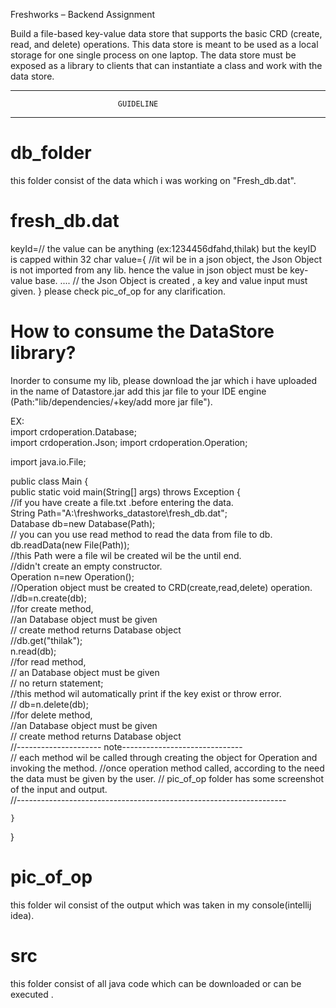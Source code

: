 Freshworks – Backend Assignment

Build a file-based key-value data store that supports the basic CRD (create, read, and delete) operations. This data store is meant to be used as a local storage for one single process on one laptop. The data store must be exposed as a library to clients that can instantiate a class and work with the data store.

---------------------------------------------------------------------------------------------
                            GUIDELINE
---------------------------------------------------------------------------------------------  

# db_folder          
this  folder  consist of the data which i was working on "Fresh_db.dat".                        
# fresh_db.dat
keyId=// the value can be anything (ex:1234456dfahd,thilak) but the keyID is capped within 32 char
value={
        //it wil be in a json object, the Json Object  is not imported from any lib. hence the value in json object must be key-value  base.
....    // the  Json Object is created , a key and value input must given. 
        }
please check pic_of_op for any clarification.
# How to consume the DataStore library?                                  
 Inorder to consume my lib, please download the jar which i  have uploaded in the name of Datastore.jar
add this jar file to your IDE engine (Path:"lib/dependencies/+key/add more jar file").             

EX:                                                                                                               
import crdoperation.Database;                                                                 
import crdoperation.Json;
import crdoperation.Operation;                                                                    

import java.io.File;                                                                                   

public class Main {                                                                           
    public static void main(String[] args) throws Exception {                                    
        //if you have create a file.txt .before entering the data.                             
        String Path="A:\\freshworks_datastore\\fresh_db.dat";                             
        Database db=new Database(Path);                                                                        
        // you can you  use read method to read the data from file to db.                                     
        db.readData(new File(Path));                                                                                                
        //this Path  were a file wil be created wil be the  until end.                                                          
        //didn't create an empty constructor.                                                                                 
        Operation n=new Operation();                                                           
        //Operation object must be created to CRD(create,read,delete) operation.                           
        //db=n.create(db);                                                                   
        //for create method,                                                                                                                                                  
             //an Database object must be given                                              
             // create method  returns Database object                                                    
        //db.get("thilak");                                                                                
        n.read(db);                                                                                         
        //for read method,                                                                                    
              // an Database object must be given                                                                         
              // no return statement;                                                                                    
              //this method wil automatically  print if the key exist or throw error.                             
       //  db=n.delete(db);                                                                                   
         //for delete method,                                                                                             
                 //an Database object must be given                                                                      
                  // create method  returns Database object                                                                               
        //--------------------- note------------------------------                                                     
        // each method  wil be called through  creating the object for Operation and invoking the method.
        //once operation  method  called, according  to the need the data must be given by the user.
        // pic_of_op folder has some screenshot of the input and output.                                       
        //-------------------------------------------------------------------
                                                                                                                             
    }
}

# pic_of_op
this folder wil consist of the output which was taken in my  console(intellij idea).

# src
this folder consist  of all java  code which can be downloaded or can be executed .

